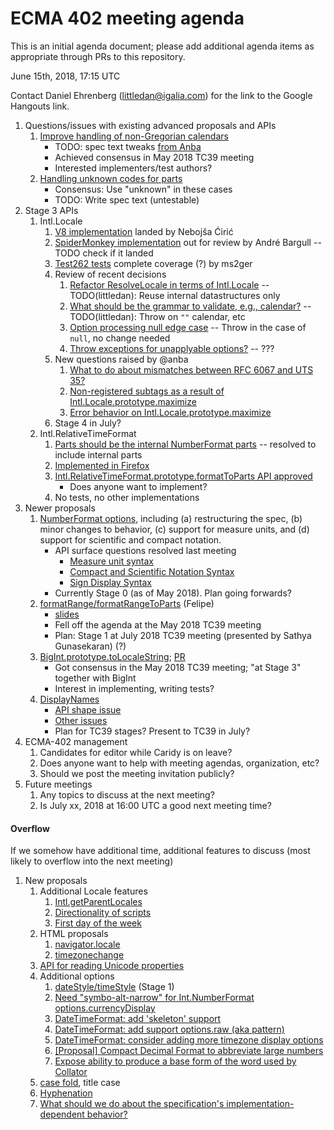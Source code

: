 # ECMA 402 meeting agenda

This is an initial agenda document; please add additional agenda items as appropriate through PRs to this repository.

June 15th, 2018, 17:15 UTC

Contact Daniel Ehrenberg (littledan@igalia.com) for the link to the Google Hangouts link.

1. Questions/issues with existing advanced proposals and APIs
    1. [Improve handling of non-Gregorian calendars](https://github.com/tc39/ecma402/pull/227)
        - TODO: spec text tweaks [from Anba](https://github.com/tc39/ecma402/pull/227#issuecomment-389211876)
        - Achieved consensus in May 2018 TC39 meeting
        - Interested implementers/test authors?
    1. [Handling unknown codes for parts](https://github.com/tc39/ecma402/issues/231)
        - Consensus: Use "unknown" in these cases
        - TODO: Write spec text (untestable)
1. Stage 3 APIs
    1. Intl.Locale
        1. [V8 implementation](https://chromium-review.googlesource.com/c/v8/v8/+/1014411) landed by Nebojša Ćirić
        1. [SpiderMonkey implementation](https://bugzilla.mozilla.org/show_bug.cgi?format=default&id=1433303) out for review by André Bargull -- TODO check if it landed
        1. [Test262 tests](https://github.com/tc39/test262/pull/1553) complete coverage (?) by ms2ger
        1. Review of recent decisions
            1. [Refactor ResolveLocale in terms of Intl.Locale](https://github.com/tc39/proposal-intl-locale/pull/36#issuecomment-389621874) -- TODO(littledan): Reuse internal datastructures only
            1. [What should be the grammar to validate, e.g., calendar?](https://github.com/tc39/proposal-intl-locale/pull/23#issuecomment-389355014) -- TODO(littledan): Throw on `""` calendar, etc
            1. [Option processing null edge case](https://github.com/tc39/proposal-intl-locale/issues/40) -- Throw in the case of `null`, no change needed
            1. [Throw exceptions for unapplyable options?](https://github.com/tc39/proposal-intl-locale/issues/25) -- ???
        1. New questions raised by @anba
            1. [What to do about mismatches between RFC 6067 and UTS 35?](https://github.com/tc39/proposal-intl-locale/issues/43)
            1. [Non-registered subtags as a result of Intl.Locale.prototype.maximize](https://github.com/tc39/proposal-intl-locale/issues/41)
            1. [Error behavior on Intl.Locale.prototype.maximize](https://github.com/tc39/proposal-intl-locale/issues/42)
        1. Stage 4 in July?
    1. Intl.RelativeTimeFormat
        1. [Parts should be the internal NumberFormat parts](https://github.com/tc39/proposal-intl-relative-time/pull/70) -- resolved to include internal parts
        1. [Implemented in Firefox](https://bugzilla.mozilla.org/show_bug.cgi?format=default&id=1270140) 
        1. [Intl.RelativeTimeFormat.prototype.formatToParts API approved](https://docs.google.com/document/d/1YheKc9OHt4AegzB0NeaHo5wTzpS4ia2irqXQSYXSUm0/edit#heading=h.jr7nec16y88w)
            - Does anyone want to implement?
        1. No tests, no other implementations
1. Newer proposals
    1. [NumberFormat options](https://github.com/sffc/proposal-unified-intl-numberformat), including (a) restructuring the spec, (b) minor changes to behavior, (c) support for measure units, and (d) support for scientific and compact notation.
        - API surface questions resolved last meeting
            - [Measure unit syntax](https://github.com/sffc/proposal-unified-intl-numberformat/issues/3)
            - [Compact and Scientific Notation Syntax](https://github.com/sffc/proposal-unified-intl-numberformat/issues/5)
            - [Sign Display Syntax](https://github.com/sffc/proposal-unified-intl-numberformat/issues/6)
        - Currently Stage 0 (as of May 2018). Plan going forwards?
    1. [formatRange/formatRangeToParts](https://github.com/fabalbon/proposal-intl-DateTimeFormat-formatRange) (Felipe)
        - [slides](https://docs.google.com/presentation/d/e/2PACX-1vQXuKpkf-kHF4Ue-35PAez79EL2bTU-s3dGbQvj0zwOzbqnF1zJJif_RT8wV9v8VkI4agEzvBPbKOoi/pub)
        - Fell off the agenda at the May 2018 TC39 meeting
        - Plan: Stage 1 at July 2018 TC39 meeting (presented by Sathya Gunasekaran) (?)
    1. [BigInt.prototype.toLocaleString](https://github.com/tc39/ecma402/issues/218#issuecomment-370789166); [PR](https://github.com/tc39/ecma402/pull/236)
        - Got consensus in the May 2018 TC39 meeting; "at Stage 3" together with BigInt
        - Interest in implementing, writing tests?
    1. [DisplayNames](https://github.com/brawer/proposal-intl-displaynames)
        - [API shape issue](https://github.com/brawer/proposal-intl-displaynames/issues/4)
        - [Other issues](https://github.com/brawer/proposal-intl-displaynames/issues)
        - Plan for TC39 stages? Present to TC39 in July?
1. ECMA-402 management
    1. Candidates for editor while Caridy is on leave?
    1. Does anyone want to help with meeting agendas, organization, etc?
    1. Should we post the meeting invitation publicly?
1. Future meetings
    1. Any topics to discuss at the next meeting?
    1. Is July xx, 2018 at 16:00 UTC a good next meeting time?

#### Overflow

If we somehow have additional time, additional features to discuss (most likely to overflow into the next meeting)

1. New proposals
    1. Additional Locale features
        1. [Intl.getParentLocales](https://github.com/tc39/ecma402/issues/87)
        1. [Directionality of scripts](https://github.com/tc39/ecma402/issues/205)
        1. [First day of the week](https://github.com/tc39/ecma402/issues/6)
    1. HTML proposals
        1. [navigator.locale](https://github.com/whatwg/html/pull/3046)
        1. [timezonechange](https://github.com/whatwg/html/pull/3047)
    1. [API for reading Unicode properties](https://github.com/tc39/ecma402/issues/90)
    1. Additional options
        1. [dateStyle/timeStyle](https://github.com/tc39/proposal-ecma402-datetime-style) (Stage 1)
        1. [Need "symbo-alt-narrow" for Int.NumberFormat options.currencyDisplay](https://github.com/tc39/ecma402/issues/200)
        1. [DateTimeFormat: add 'skeleton' support](https://github.com/tc39/ecma402/issues/189)
        1. [DateTimeFormat: add support options.raw (aka pattern)](https://github.com/tc39/ecma402/issues/190)
        1. [DateTimeFormat: consider adding more timezone display options](https://github.com/tc39/ecma402/issues/119)
        1. [[Proposal] Compact Decimal Format to abbreviate large numbers](https://github.com/tc39/ecma402/issues/37)
        1. [Expose ability to produce a base form of the word used by Collator](https://github.com/tc39/ecma402/issues/44)
    1. [case fold](https://github.com/tc39/ecma402/issues/99), title case
    1. [Hyphenation](https://github.com/tc39/ecma402/issues/93)
    1. [What should we do about the specification's implementation-dependent behavior?](https://github.com/tc39/ecma402/issues/113)
